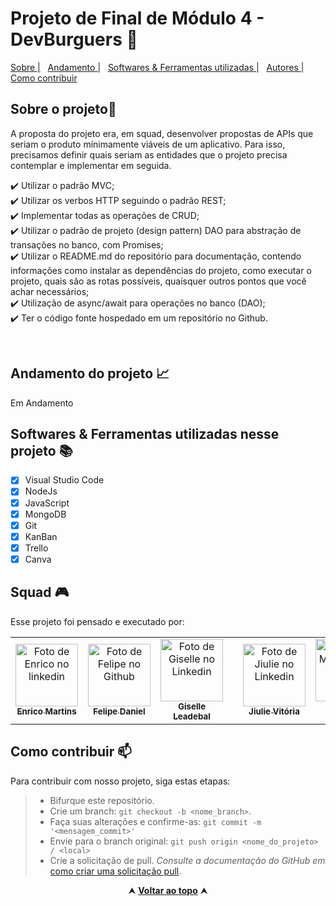# Projeto de Final de Módulo 4 - DevBurguers 🍔

  <a href="#sobre">Sobre |</a>&nbsp;&nbsp;
  <a href="#andamento"> Andamento  |</a>&nbsp;&nbsp;
  <a href="#linguagens">Softwares & Ferramentas utilizadas  |</a>&nbsp;&nbsp;
  <a href="#grupo">Autores  |</a> &nbsp;&nbsp;
  <a href="#contribuir">Como contribuir</a>&nbsp;&nbsp;

   <h2 id="sobre">Sobre o projeto🔎</h2>
  <p> A proposta do projeto era, em squad, desenvolver propostas de APIs que seriam o produto mínimamente viáveis de um aplicativo. Para isso, precisamos definir quais seriam as entidades que o projeto precisa contemplar e implementar em seguida.
 </p>

  ✔️ Utilizar o padrão MVC;<br>
  ✔️ Utilizar os verbos HTTP seguindo o padrão REST;<br>
  ✔️ Implementar todas as operações de CRUD;<br>
  ✔️ Utilizar o padrão de projeto (design pattern) DAO para abstração de transações no banco, com Promises;<br>
  ✔️ Utilizar o README.md do repositório para documentação, contendo informações como instalar as dependências do projeto, como executar o projeto, quais são as rotas possíveis, quaisquer outros pontos que você achar necessários;<br>
  ✔️ Utilização de async/await para operações no banco (DAO);<br>
  ✔️ Ter o código fonte hospedado em um repositório no Github.

<br>

  <h2 id="andamento">Andamento do projeto 📈</h2>

  <p> Em Andamento </p>

  <h2 id="linguagens">Softwares & Ferramentas utilizadas nesse projeto 📚</h2>

  - [x] Visual Studio Code
  - [x] NodeJs
  - [x] JavaScript
  - [x] MongoDB
  - [x] Git
  - [x] KanBan
  - [x] Trello
  - [x] Canva

<h2 id="grupo">Squad 🎮 </h2>

<p> Esse projeto foi pensado e executado por: </p>
<table>
  <tr>
    <td align="center">
      <a href="https://www.linkedin.com/in/enricomartins018/">
  <img src="https://media-exp1.licdn.com/dms/image/C4E03AQGahWrivfRUMA/profile-displayphoto-shrink_800_800/0/1654512513696?e=1665014400&v=beta&t=fIHMNTKTIzEyDjZEQLdYj_H4rsjgxdUs4tFbqDlNBF4" width="100px;" alt="Foto de Enrico no linkedin"/><br>
  <sub>
  <b> Enrico Martins </b>
  </sub>
      </a>
    </td>
    <td align="center">
      <a href="https://www.linkedin.com/in/felipe-daniel-1855b5223/">
  <img src="https://avatars.githubusercontent.com/u/96270212?v=4" width="100px;" alt="Foto de Felipe no Github"/><br>
  <sub>
  <b> Felipe Daniel </b>
  </sub>
      </a>
    </td>
    <td align="center">
      <a href="https://www.linkedin.com/in/giselle-leadebal-869528128/">
        <img src="https://media-exp1.licdn.com/dms/image/C4E03AQF8BlT0BPFLyw/profile-displayphoto-shrink_800_800/0/1645827866962?e=1665014400&v=beta&t=VOpxJ2SEQ3aIgOAdeHHWA7sjZkKe5ZsVBge6whvfw9s" width="100px;" alt="Foto de Giselle no Linkedin"/><br>
        <sub>
          <b>Giselle Leadebal</b>
        </sub>
      </a>
    </td>
<td align="center">
<td align="center">
      <a href="https://www.linkedin.com/in/jiulie-vitoria/">
        <img src="https://media-exp1.licdn.com/dms/image/C4E03AQGN5GiqUP7Eyw/profile-displayphoto-shrink_800_800/0/1648772959000?e=1665014400&v=beta&t=yxR7OKmIpSXIZ-pkoU7YoG-9r58H3oCiwEuGwN6-Mcg" width="100px;" alt="Foto de Jiulie no Linkedin"/><br>
        <sub>
          <b>Jiulie Vitória</b>
        </sub>
      </a>
    </td>
<td align="center">
      <a href="https://www.linkedin.com/in/eumatheusmoura/">
        <img src="https://avatars.githubusercontent.com/u/94270463?v=4" width="100px;" alt="Foto da Matheus no Github"/><br>
        <sub>
          <b>Matheus Moura</b>
        </sub>
      </a>
    </td>
  </tr>
</table>

<h2 id="contribuir">Como contribuir 📫</h2>

Para contribuir com nosso projeto, siga estas etapas:
  >- Bifurque este repositório.
  >- Crie um branch: `git checkout -b <nome_branch>`.
  >- Faça suas alterações e confirme-as: `git commit -m '<mensagem_commit>'`
  >- Envie para o branch original: `git push origin <nome_do_projeto> / <local>`
  >- Crie a solicitação de pull.
*Consulte a documentação do GitHub em* [como criar uma solicitação pull](https://help.github.com/en/github/collaborating-with-issues-and-pull-requests/creating-a-pull-request).
<div align="center">
  &#11165;&nbsp;<a href="#inicio"><strong>Voltar ao topo</strong></a>&nbsp;&#11165;
</div>